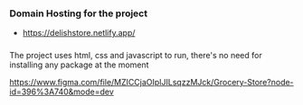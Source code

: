 ### Domain Hosting for the project
*  https://delishstore.netlify.app/
###
The project uses html, css and javascript to run, there's no need for installing any package at the moment


https://www.figma.com/file/MZICCjaOIpIJILsqzzMJck/Grocery-Store?node-id=396%3A740&mode=dev

